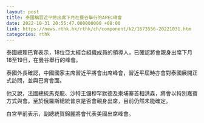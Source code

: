 ```yaml
---
layout: post
title: 泰國稱習近平將出席下月在曼谷舉行的APEC峰會
date: 2022-10-31 20:55:47.000000000 +08:00
link: https://news.rthk.hk/rthk/ch/component/k2/1673556-20221031.htm
categories: rthk
---
```


泰國總理巴育表示，18位亞太經合組織成員的領導人，已確認將會親身出席下月18至19日，在曼谷舉行的峰會。

泰國外長確認，中國國家主席習近平將會出席峰會，習近平屆時亦會對泰國展開正式訪問，並與巴育會面。

他又說，法國總統馬克龍、沙特王儲穆罕默德及柬埔寨首相洪森，將會以特別嘉賓方式與會。至於俄羅斯總統普京是否會親身出席，目前仍然未能確定。

白宮早前表示，副總統賀錦麗將會代表美國出席峰會。
